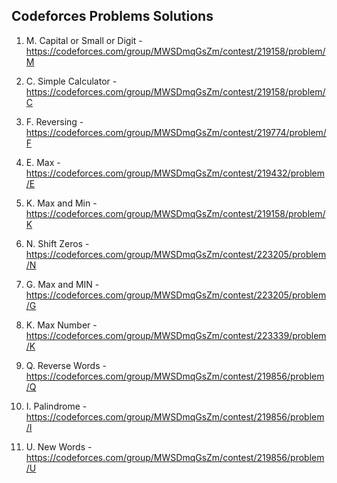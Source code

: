 ## Codeforces Problems Solutions

1. M. Capital or Small or Digit - https://codeforces.com/group/MWSDmqGsZm/contest/219158/problem/M

2. C. Simple Calculator - https://codeforces.com/group/MWSDmqGsZm/contest/219158/problem/C

3. F. Reversing - https://codeforces.com/group/MWSDmqGsZm/contest/219774/problem/F

4. E. Max - https://codeforces.com/group/MWSDmqGsZm/contest/219432/problem/E

5. K. Max and Min - https://codeforces.com/group/MWSDmqGsZm/contest/219158/problem/K

6. N. Shift Zeros - https://codeforces.com/group/MWSDmqGsZm/contest/223205/problem/N

7. G. Max and MIN - https://codeforces.com/group/MWSDmqGsZm/contest/223205/problem/G

8. K. Max Number - https://codeforces.com/group/MWSDmqGsZm/contest/223339/problem/K

9. Q. Reverse Words - https://codeforces.com/group/MWSDmqGsZm/contest/219856/problem/Q

10. I. Palindrome - https://codeforces.com/group/MWSDmqGsZm/contest/219856/problem/I

11. U. New Words - https://codeforces.com/group/MWSDmqGsZm/contest/219856/problem/U
